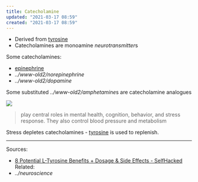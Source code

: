 ```yaml
---
title: Catecholamine
updated: "2021-03-17 08:59"
created: "2021-03-17 08:59"
---
```


* Derived from [tyrosine](tyrosine.md)
* Catecholamines are monoamine *neurotransmitter*s

Some catecholamines:

* [epinephrine](epinephrine.md)
* *../www-old2/norepinephrine*
* *../www-old2/dopamine*

Some substituted *../www-old2/amphetamine*s are catecholamine analogues

![](https://upload.wikimedia.org/wikipedia/commons/thumb/0/01/Pyrocatechol.svg/80px-Pyrocatechol.svg.png)

 > 
 > play central roles in mental health, cognition, behavior, and stress response. They also control blood pressure and metabolism

Stress depletes catecholamines - [tyrosine](tyrosine.md) is used to replenish.

---

Sources:

* [8 Potential L-Tyrosine Benefits + Dosage & Side Effects - SelfHacked](https://selfhacked.com/blog/tyrosine-6-proven-health-benefits-tyrosine/)
  Related:
* *../neuroscience*
